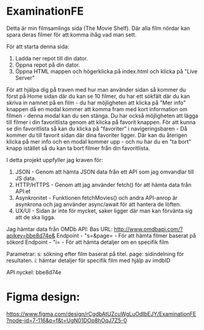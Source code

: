 # ExaminationFE

Detta är min filmsamlings sida (The Movie Shelf). Där alla film nördar kan spara deras filmer för att komma ihåg vad man sett.

För att starta denna sida:
1. Ladda ner repot till din dator.
2. Öppna repot på din dator.
3. Öppna HTML mappen och högerklicka på index.html och klicka på "Live Server"

För att hjälpa dig på traven med hur man använder sidan så kommer du först på Home sidan där du kan se 10 filmer, du har ett sökfält där du kan skriva in namnet på en film - du har möjligheten att klicka på "Mer info" knappen då en modal kommer att komma fram med kort information om filmen - denna modal kan du sen stänga. Du har också möjligheten att lägga till filmer i din favoritlista genom att klicka på favorit knappen. För att kunna se din favoritlista så kan du klicka på "favoriter" i navigeringsbaren - Då kommer du till favorit sidan där dina favoriter ligger. Där kan du återigen klicka på mer info och en modal kommer upp - och nu har du en "ta bort" knapp istället så du kan ta bort filmer från din favoritlista.

I detta projekt uppfyller jag kraven för:
1. JSON - Genom att hämta JSON data från ett API som jag omvandlar till JS data.
2. HTTP/HTTPS - Genom att jag använder fetch() för att hämta data från API:et
3. Asynkronitet - Funktionen fetchMovies() och andra API-anrop är asynkrona och jag använder async/await för att hantera de löften.
4. UX/UI - Sidan är inte för mycket, saker ligger där man kan förvänta sig att de ska ligga.

Jag hämtar data från OMDb API:
Bas URL:
http://www.omdbapi.com/?apikey=bbe8d74e&
Endpoint - "s=<query>&page=<page> - För att hämta filmer baserat på sökord
Endpoint - "i=<imdbID> - För att hämta detaljer om en specifik film

Parametrar:
s: sökning efter film baserat på titel.
page: sidindelning för resultaten.
i: hämtar detaljer för specifik film med hjälp av imdbID

API nyckel:
bbe8d74e


# Figma design:
https://www.figma.com/design/rCgdbAtUZcuWgLuOdIbEJY/ExaminationFE?node-id=7-116&p=f&t=UgN01DOp8hOqJ7Z5-0
